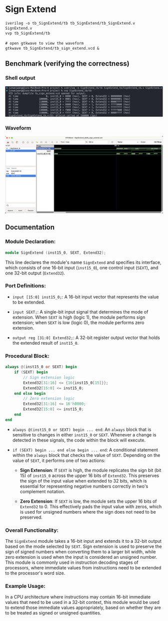 # Sign Extend

```shell
iverilog -o tb_SignExtend/tb tb_SignExtend/tb_SignExtend.v SignExtend.v
vvp tb_SignExtend/tb

# open gtkwave to view the waveform
gtkwave tb_SignExtend/tb_sign_extend.vcd &
```

## Benchmark (verifying the correctness)

### Shell output

![](img1.png)

### Waveform

![](img2.png)

## Documentation

### Module Declaration:
```verilog
module SignExtend (inst15_0, SEXT, Extend32);
```
This line declares the module's name `SignExtend` and specifies its interface, which consists of one 16-bit input (`inst15_0`), one control input (`SEXT`), and one 32-bit output (`Extend32`).

### Port Definitions:
- `input [15:0] inst15_0;`: A 16-bit input vector that represents the value to be extended.

- `input SEXT;`: A single-bit input signal that determines the mode of extension. When `SEXT` is high (logic 1), the module performs sign extension; when `SEXT` is low (logic 0), the module performs zero extension.

- `output reg [31:0] Extend32;`: A 32-bit register output vector that holds the extended result of `inst15_0`.

### Procedural Block:
```verilog
always @(inst15_0 or SEXT) begin
    if (SEXT) begin
        // Sign extension logic
        Extend32[31:16] <= {16{inst15_0[15]}};
        Extend32[15:0] <= inst15_0;
    end else begin
        // Zero extension logic
        Extend32[31:16] <= 16'h0000;
        Extend32[15:0] <= inst15_0;
    end
end
```
- `always @(inst15_0 or SEXT) begin ... end`: An `always` block that is sensitive to changes in either `inst15_0` or `SEXT`. Whenever a change is detected in these signals, the code within the block will execute.

- `if (SEXT) begin ... end else begin ... end`: A conditional statement within the `always` block that checks the value of `SEXT`. Depending on the value of `SEXT`, it performs one of two actions:

  - **Sign Extension**: If `SEXT` is high, the module replicates the sign bit (bit 15) of `inst15_0` across the upper 16 bits of `Extend32`. This preserves the sign of the input value when extended to 32 bits, which is essential for representing negative numbers correctly in two's complement notation.
  
  - **Zero Extension**: If `SEXT` is low, the module sets the upper 16 bits of `Extend32` to 0. This effectively pads the input value with zeros, which is used for unsigned numbers where the sign does not need to be preserved.

### Overall Functionality:
The `SignExtend` module takes a 16-bit input and extends it to a 32-bit output based on the mode selected by `SEXT`. Sign extension is used to preserve the sign of signed numbers when converting them to a larger bit width, while zero extension is used when the input is considered an unsigned number. This module is commonly used in instruction decoding stages of processors, where immediate values from instructions need to be extended to the processor's word size.

### Example Usage:
In a CPU architecture where instructions may contain 16-bit immediate values that need to be used in a 32-bit context, this module would be used to extend those immediate values appropriately, based on whether they are to be treated as signed or unsigned quantities.
